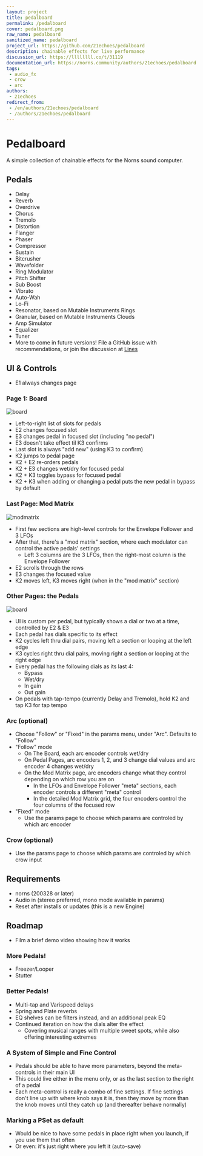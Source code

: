```yaml
---
layout: project
title: pedalboard
permalink: /pedalboard
cover: pedalboard.png
raw_name: pedalboard
sanitized_name: pedalboard
project_url: https://github.com/21echoes/pedalboard
description: chainable effects for live performance
discussion_url: https://llllllll.co/t/31119
documentation_url: https://norns.community/authors/21echoes/pedalboard
tags:
 - audio_fx
 - crow
 - arc
authors:
 - 21echoes
redirect_from:
 - /en/authors/21echoes/pedalboard
 - /authors/21echoes/pedalboard
---
```

# Pedalboard
A simple collection of chainable effects for the Norns sound computer.

## Pedals
* Delay
* Reverb
* Overdrive
* Chorus
* Tremolo
* Distortion
* Flanger
* Phaser
* Compressor
* Sustain
* Bitcrusher
* Wavefolder
* Ring Modulator
* Pitch Shifter
* Sub Boost
* Vibrato
* Auto-Wah
* Lo-Fi
* Resonator, based on Mutable Instruments Rings
* Granular, based on Mutable Instruments Clouds
* Amp Simulator
* Equalizer
* Tuner
* More to come in future versions! File a GitHub issue with recommendations, or join the discussion at [Lines](https://llllllll.co/t/pedalboard-chainable-fx-for-norns/31119/27)

## UI & Controls
* E1 always changes page

### Page 1: Board
![board](https://raw.githubusercontent.com/21echoes/pedalboard/HEAD/screenshots/board.png)
* Left-to-right list of slots for pedals
* E2 changes focused slot
* E3 changes pedal in focused slot (including "no pedal")
* E3 doesn't take effect til K3 confirms
* Last slot is always "add new" (using K3 to confirm)
* K2 jumps to pedal page
* K2 + E2 re-orders pedals
* K2 + E3 changes wet/dry for focused pedal
* K2 + K3 toggles bypass for focused pedal
* K2 + K3 when adding or changing a pedal puts the new pedal in bypass by default

### Last Page: Mod Matrix
![modmatrix](https://raw.githubusercontent.com/21echoes/pedalboard/HEAD/screenshots/modmatrix.png)
* First few sections are high-level controls for the Envelope Follower and 3 LFOs
* After that, there's a "mod matrix" section, where each modulator can control the active pedals' settings
  * Left 3 columns are the 3 LFOs, then the right-most column is the Envelope Follower
* E2 scrolls through the rows
* E3 changes the focused value
* K2 moves left, K3 moves right (when in the "mod matrix" section)

### Other Pages: the Pedals
![board](https://raw.githubusercontent.com/21echoes/pedalboard/HEAD/screenshots/pedal.png)
* UI is custom per pedal, but typically shows a dial or two at a time, controlled by E2 & E3
* Each pedal has dials specific to its effect
* K2 cycles left thru dial pairs, moving left a section or looping at the left edge
* K3 cycles right thru dial pairs, moving right a section or looping at the right edge
* Every pedal has the following dials as its last 4:
  * Bypass
  * Wet/dry
  * In gain
  * Out gain
* On pedals with tap-tempo (currently Delay and Tremolo), hold K2 and tap K3 for tap tempo

### Arc (optional)
* Choose "Follow" or "Fixed" in the params menu, under "Arc". Defaults to "Follow"
* "Follow" mode
  * On The Board, each arc encoder controls wet/dry
  * On Pedal Pages, arc encoders 1, 2, and 3 change dial values and arc encoder 4 changes wet/dry
  * On the Mod Matrix page, arc encoders change what they control depending on which row you are on
    * In the LFOs and Envelope Follower "meta" sections, each encoder controls a different "meta" control
    * In the detailed Mod Matrix grid, the four encoders control the four columns of the focused row
* "Fixed" mode
  * Use the params page to choose which params are controled by which arc encoder

### Crow (optional)
* Use the params page to choose which params are controled by which crow input

## Requirements
* norns (200328 or later)
* Audio in (stereo preferred, mono mode available in params)
* Reset after installs or updates (this is a new Engine)

## Roadmap
* Film a brief demo video showing how it works

### More Pedals!
* Freezer/Looper
* Stutter

### Better Pedals!
* Multi-tap and Varispeed delays
* Spring and Plate reverbs
* EQ shelves can be filters instead, and an additional peak EQ
* Continued iteration on how the dials alter the effect
  * Covering musical ranges with multiple sweet spots, while also offering interesting extremes

### A System of Simple and Fine Control
* Pedals should be able to have more parameters, beyond the meta-controls in their main UI
* This could live either in the menu only, or as the last section to the right of a pedal
* Each meta-control is really a combo of fine settings. If fine settings don't line up with where knob says it is, then they move by more than the knob moves until they catch up (and thereafter behave normally)

### Marking a PSet as default
* Would be nice to have some pedals in place right when you launch, if you use them that often
* Or even: it's just right where you left it (auto-save)
